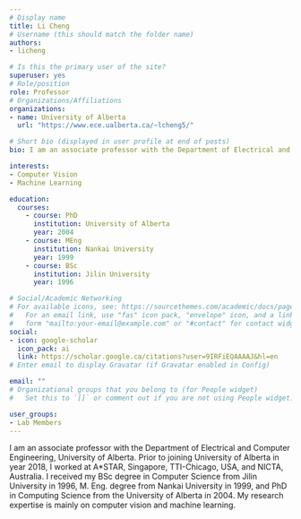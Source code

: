 ```yaml
---
# Display name
title: Li Cheng
# Username (this should match the folder name)
authors:
- licheng

# Is this the primary user of the site?
superuser: yes
# Role/position
role: Professor
# Organizations/Affiliations
organizations:
- name: University of Alberta
  url: "https://www.ece.ualberta.ca/~lcheng5/"

# Short bio (displayed in user profile at end of posts)
bio: I am an associate professor with the Department of Electrical and Computer Engineering, University of Alberta. I also hold an adjunct position with A*STAR, Singapore, where I have led a group in Machine Learning for Bioimage Analysis at the Bioinformatics Institute. Prior to joining University of Alberta in year 2018, I worked at A*STAR, Singapore, TTI-Chicago, USA, and NICTA, Australia. I received my BSc degree in Computer Science from Jilin University in 1996, M. Eng. degree from Nankai University in 1999, and PhD in Computing Science from the University of Alberta in 2004. My research expertise is mainly on computer vision and machine learning.

interests:
- Computer Vision
- Machine Learning

education:
  courses:
    - course: PhD
      institution: University of Alberta
      year: 2004
    - course: MEng
      institution: Nankai University
      year: 1999
    - course: BSc
      institution: Jilin University
      year: 1996

# Social/Academic Networking
# For available icons, see: https://sourcethemes.com/academic/docs/page-builder/#icons
#   For an email link, use "fas" icon pack, "envelope" icon, and a link in the
#   form "mailto:your-email@example.com" or "#contact" for contact widget.
social:
- icon: google-scholar
  icon_pack: ai
  link: https://scholar.google.ca/citations?user=9IRFiEQAAAAJ&hl=en
# Enter email to display Gravatar (if Gravatar enabled in Config)

email: ""
# Organizational groups that you belong to (for People widget)
#   Set this to `[]` or comment out if you are not using People widget.

user_groups:
- Lab Members
---
```


I am an associate professor with the Department of Electrical and Computer Engineering, University of Alberta. Prior to joining University of Alberta in year 2018, I worked at A\*STAR, Singapore, TTI-Chicago, USA, and NICTA, Australia. I received my BSc degree in Computer Science from Jilin University in 1996, M. Eng. degree from Nankai University in 1999, and PhD in Computing Science from the University of Alberta in 2004. My research expertise is mainly on computer vision and machine learning.

